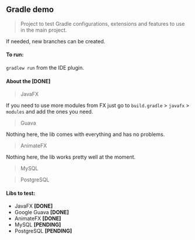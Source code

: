 Gradle demo
---

> Project to test Gradle 
> configurations, extensions and features to use in the main project.

If needed, new branches can be created.

#### To run:

`gradlew run` from the IDE plugin.


#### About the [DONE]

> JavaFX

If you need to use more modules from FX just go to 
`build.gradle` > `javafx` > `modules` and add the ones you need.

> Guava

Nothing here, the lib comes with everything and has no problems.

> AnimateFX

Nothing here, the lib works pretty well at the moment.

> MySQL

> PostgreSQL

#### Libs to test:

- JavaFX **[DONE]**
- Google Guava **[DONE]**
- AnimateFX **[DONE]**
- MySQL **[PENDING]**
- PostgreSQL **[PENDING]**


